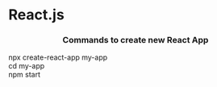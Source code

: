 # React.js

<h3 align='center'>Commands to create new React App</h3>
npx create-react-app my-app
<br>
cd my-app
<br>
npm start
<br>
